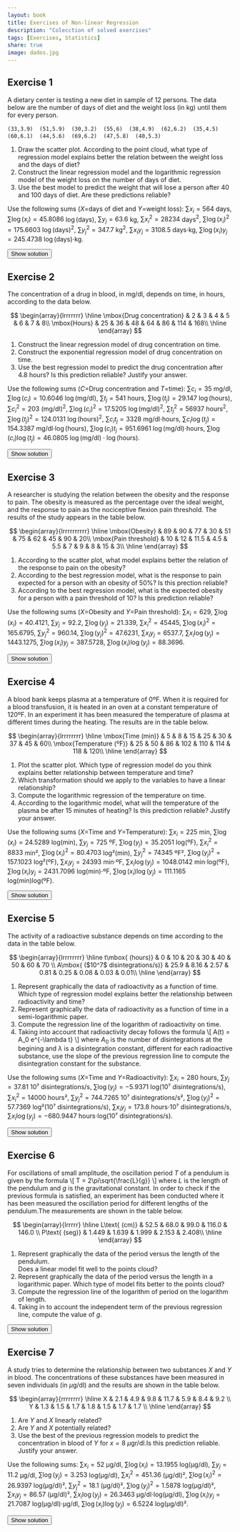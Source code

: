 ```yaml
---
layout: book
title: Exercises of Non-linear Regression
description: "Colecction of solved exercises"
tags: [Exercises, Statistics]
share: true
image: dados.jpg
---
```




## Exercise 1
A dietary center is testing a new diet in sample of 12 persons. The data below are the number of days of diet and the weight loss (in kg) until them for every person.

```
(33,3.9)  (51,5.9)  (30,3.2)  (55,6)  (38,4.9)  (62,6.2)  (35,4.5)  (60,6.1)  (44,5.6)  (69,6.2)  (47,5.8)  (40,5.3) 
```

1. Draw the scatter plot. According to the point cloud, what type of regression model explains better the relation between the weight loss and the days of diet?
2. Construct the linear regression model and the logarithmic regression model of the weight loss on the number of days of diet.
3. Use the best model to predict the weight that will lose a person after 40 and 100 days of diet. Are these predictions reliable?

Use the following sums ($X$=days of diet and $Y$=weight loss):
$\sum x_i=564$ days, $\sum \log(x_i)=45.8086$ $\log(\mbox{days})$, $\sum y_j=63.6$ kg, $\sum x_i^2=28234$ days$^2$, $\sum \log(x_i)^2=175.6603$ $\log(\mbox{days})^2$, $\sum y_j^2=347.7$ kg$^2$, $\sum x_iy_j=3108.5$ days$\cdot$kg, $\sum \log(x_i)y_j=245.4738$ $\log(\mbox{days})\cdot$kg.

<div><button class="solution">Show solution</button></div>
<div id="solution" style="display: none">
1.
<img src="img/diet_scatterplot-1.svg" title="plot of chunk diet_scatterplot" alt="plot of chunk diet_scatterplot" style="display: block; margin: auto;" />
2. Linear model<br/>
$\bar x=47$ days, $s_x^2=143.8333$ days$^2$.<br/>
$\bar y=5.3$ kg, $s_y^2=0.885$ kg$^2$.<br/>
$s_{xy}=9.9417$ days$\cdot$kg.<br/>
Regression line of weight loss on days of diet: $y=2.0514 + 0.0691x$.<br/>
$r^2=0.7765$.<br/>

Logartihmic model<br/>
$\overline{\log(x)}=3.8174$ log(days), $s_{\log(x)}^2=0.0659$ log(days)$^2$.<br/>
$s_{\log(x)y}=0.224$ log(days)$\cdot$kg.<br/>
Logartihmic model of weight loss on days of diet: $y=-7.6678 + 3.397\log(x)$.<br/>
$r^2=0.8599$.<br/>
3. $y(40)=4.8635$ kg and $y(100)=7.9761$ kg. The predictions are reliable because the coefficient of determination is close to 1, but the last one is less reiable as 100 is far from the observed range of values in the sample. 
</div>

## Exercise 2
The concentration of a drug in blood, in mg/dl, depends on time, in hours, according to the data below.

$$
\begin{array}{lrrrrrrr}
\hline
\mbox{Drug concentration} & 2 & 3 & 4 & 5 & 6 & 7 & 8\\
\mbox{Hours} & 25 & 36 & 48 & 64 & 86 & 114 & 168\\
\hline
\end{array}
$$



1. Construct the linear regression model of drug concentration on time.
2. Construct the exponential regression model of drug concentration on time.
3. Use the best regression model to predict the drug concentration after $4.8$ hours? Is this prediction reliable? Justify your answer.

Use the following sums ($C$=Drug concentration and $T$=time): $\sum c_i=35$ mg/dl, $\sum \log(c_i)=10.6046$ $\log(\mbox{mg/dl})$, $\sum t_j=541$ hours, $\sum \log(t_j)=29.147$ $\log(\mbox{hours})$, $\sum c_i^2=203$ (mg/dl)$^2$, $\sum \log(c_i)^2=17.5205$ $\log(\mbox{mg/dl})^2$, $\sum t_j^2=56937$ hours$^2$, $\sum \log(t_j)^2=124.0131$ $\log(\mbox{hours})^2$, $\sum c_it_j=3328$ mg/dl$\cdot$hours, $\sum c_i\log(t_j)=154.3387$ mg/dl$\cdot\log(\mbox{hours})$, $\sum \log(c_i)t_j=951.6961$ $\log(\mbox{mg/dl})\cdot$hours, $\sum \log(c_i)\log(t_j)=46.0805$   $\log(\mbox{mg/dl})\cdot\log(\mbox{hours})$.

<div><button class="solution">Show solution</button></div>
<div id="solution" style="display: none">
1. $\bar x=5$ hours, $s_x^2=4$ hours$^2$.<br/>
$\bar y=77.2857$ mg/dl, $s_y^2=2160.7755$ (mg/dl)$^2$.<br/>
$s_{xy}=89$ hours$\cdot$mg/dl.<br/>
Regression line of drug concentration on time: $y=-33.9643 + 22.25x$.<br/>
$r^2=0.9165$.<br/>
2.

$\overline{\log(y)}=4.1639$ log(mg/dl), $s_{\log(y)}^2=0.3785$ log(mg/dl)$^2$.<br/>
$s_{x\log(y)}=1.2291$ hours$\cdot$log(mg/dl).<br/>
Exponential model of drug concentration on time: $y=e^{2.6275 + 0.3073x}$.<br/>
$r^2=0.9979$.<br/>
3. $y(4.8)=60.4853$ mg/dl. 
</div>

## Exercise 3
A researcher is studying the relation between the obesity and the response to pain. The obesity is measured as the percentage over the ideal weight, and the response to pain as the nociceptive flexion pain threshold. The results of the study appears in the table below.

$$
\begin{array}{lrrrrrrrrrr}
\hline
\mbox{Obesity} & 89 & 90 & 77 & 30 & 51 & 75 & 62 & 45 & 90 & 20\\
\mbox{Pain threshold} & 10 & 12 & 11.5 & 4.5 & 5.5 & 7 & 9 & 8 & 15 & 3\\
\hline
\end{array}
$$




1. According to the scatter plot, what model explains better the relation of the response to pain on the obesity?
2. According to the best regression model, what is the response to pain expected for a person with an obesity of 50%? Is this prection reliable?
3. According to the best regression model, what is the expected obesity for a person with a pain threshold of 10? Is this prediction reliable?

Use the following sums ($X$=Obesity and $Y$=Pain threshold):
$\sum x_i=629$, $\sum \log(x_i)=40.4121$, $\sum y_j=92.2$, $\sum \log(y_j)=21.339$, $\sum x_i^2=45445$, $\sum \log(x_i)^2=165.6795$, $\sum y_j^2=960.14$, $\sum \log(y_j)^2=47.6231$, $\sum x_iy_j=6537.7$, $\sum x_i\log(y_j)=1443.1275$, $\sum \log(x_i)y_j=387.5728$, $\sum \log(x_i)\log(y_j)=88.3696$.

<div><button class="solution">Show solution</button></div>
<div id="solution" style="display: none">
1.
<img src="img/obesity_pain_scatterplot-1.svg" title="plot of chunk obesity_pain_scatterplot" alt="plot of chunk obesity_pain_scatterplot" style="display: block; margin: auto;" />
2. Linear model<br/>
$\bar x=62.9$, $s_x^2=588.09$.<br/>
$\bar y=9.22$, $s_y^2=11.0056$.<br/>
$s_{xy}=82.0356$.<br/>
Regression line of pain threshold on obesity: $y=1.3232 + 0.1255x$.<br/>
$r^2=0.8422$.

Logartihmic model<br/>
$\overline{\log(x)}=4.0412$, $s_{\log(x)}^2=0.2366$.<br/>
$s_{\log(x)y}=1.4973$.<br/>
Logartihmic model of pain threshold on obesity: $y=-16.3578 + 6.3293\log(x)$.<br/>
$r^2=0.8611$.<br/>
$y(50)=8.4023$.<br/>
3. 

Exponential model of obesity on pain threshold: $x=e^{2.7868 + 0.1361y}$.<br/>
$x(10)=63.2648$. 
</div>


## Exercise 4
A blood bank keeps plasma at a temperature of 0ºF.
When it is required for a blood transfusion, it is heated in an oven at a constant temperature of 120ºF.
In an experiment it has been measured the temperature of plasma at different times during the heating. 
The results are in the table below.

$$
\begin{array}{lrrrrrrrr}
\hline
\mbox{Time (min)}	& 5 & 8 & 15 & 25 & 30 & 37 & 45 & 60\\
\mbox{Temperature (ºF)} & 25 & 50 & 86 & 102 & 110 & 114 & 118 & 120\\
\hline
\end{array}
$$



1. Plot the scatter plot. 
Which type of regression model do you think explains better relationship between temperature and time?
2. Which transformation should we apply to the variables to have a linear relationship?
3. Compute the logarithmic regression of the temperature on time.
4. According to the logarithmic model, what will the temperature of the plasma be after 15 minutes of heating?
Is this prediction reliable? Justify your answer.

Use the following sums ($X$=Time and $Y$=Temperature):
$\sum x_i=225$ min, $\sum \log(x_i)=24.5289$ log(min), $\sum y_j=725$ ºF, $\sum \log(y_j)=35.2051$ log(ºF), $\sum x_i^2=8833$ min², $\sum \log(x_i)^2=80.4703$ log²(min), $\sum y_j^2=74345$ ºF², $\sum \log(y_j)^2=157.1023$ log²(ºF), $\sum x_iy_j=24393$ min⋅ºF, $\sum x_i\log(y_j)=1048.0142$ min⋅log(ºF), $\sum \log(x_i)y_j=2431.7096$ log(min)⋅ºF, $\sum \log(x_i)\log(y_j)=111.1165$ log(min)log(ºF).

<div><button class="solution">Show solution</button></div>
<div id="solution" style="display: none">
1. 
<img src="img/temperature_time_scatterplot-1.svg" title="plot of chunk temperature_time_scatterplot" alt="plot of chunk temperature_time_scatterplot" style="display: block; margin: auto;" />
A logarithmic model.<br/>
2. Apply a logarithmic transformation to time $z=\log(x)$. <br/>

3. $\bar z=28.125$ log(min), $s_z^2=0.6577$ log²(min).<br/>
$\bar y=90.625$ ºF, $s_y^2=1080.2344$ ºF².<br/>
$s_{zy}=26.0969$ log(min)ºF.<br/>
Logarithmic model of temperature on time: $y=-31.0325 + 39.6781\log(x)$.<br/>
4. $y(15)=76.4176$ ºF.<br/>
$r^2=0.9586$, that is close to 1, so the prediction is reliable.
</div>


## Exercise 5
The activity of a radioactive substance depends on time according to the data in the table below.

$$
\begin{array}{lrrrrrrrr}
\hline
t\mbox{ (hours)} & 0 & 10 & 20 & 30 & 40 & 50 & 60 & 70 \\
A\mbox{ ($10^7$ disintegrations/s)} & 25.9 & 8.16 & 2.57 & 0.81 & 0.25 & 0.08 & 0.03 & 0.01\\
\hline
\end{array}
$$



1. Represent graphically the data of radioactivity as a function of time.
Which type of regression model explains better the relationship between radioactivity and time?
2. Represent graphically the data of radioactivity as a function of time in a semi-logarithmic paper.
3. Compute the regression line of the logarithm of radioactivity on time.
4. Taking into account that radioactivity decay follows the formula
\\[
A(t) = A_0 e^{-\lambda t}
\\]
where $A_0$ is the number of disintegrations at the begining and $\lambda$ is a disintegration constant, different for each radioactive substance, use the slope of the previous regression line to compute the disintegration constant for the substance. 

Use the following sums ($X$=Time and $Y$=Radioactivity):
$\sum x_i=280$ hours, $\sum y_j=37.81$ 10⁷ disintegrations/s, $\sum \log(y_j)=-5.9371$ log(10⁷ disintegrations/s), $\sum x_i^2=14000$ hours², $\sum y_j^2=744.7265$ 10⁷ disintegrations/s², $\sum \log(y_j)^2=57.7369$ log²(10⁷ disintegrations/s), $\sum x_iy_j=173.8$ hours⋅10⁷ disintegrations/s, $\sum x_i\log(y_j)=-680.9447$ hours⋅log(10⁷ disintegrations/s).

<div><button class="solution">Show solution</button></div>
<div id="solution" style="display: none">
1. 
<img src="img/radioactivity_time_scatterplot-1.svg" title="plot of chunk radioactivity_time_scatterplot" alt="plot of chunk radioactivity_time_scatterplot" style="display: block; margin: auto;" />
2. 
<img src="img/log_radioactivity_time_scatterplot-1.svg" title="plot of chunk log_radioactivity_time_scatterplot" alt="plot of chunk log_radioactivity_time_scatterplot" style="display: block; margin: auto;" />

3. $\bar x=35$ hours, $s_x^2=525$ hours².<br/>
$\bar z=-0.7421$ log(10⁷ disintegrations/s), $s_z^2=6.6664$ log(10⁷ disintegrations/s)^2.<br/>
$s_{xz}=-59.1434$ hours⋅log(10⁷ disintegrations/s)<br/>
Regression line of logarithm of radioactivity on time: $z=3.2008 + -0.1127x$.<br/>
4. $\lambda=0.1127$.
</div>

## Exercise 6
For oscillations of small amplitude, the oscillation period $T$ of a pendulum is given by the formula
\\[
T = 2\pi\sqrt{\frac{L}{g}}
\\]
where $L$ is the length of the pendulum and $g$ is the gravitational constant. In order to check if the previous formula is satisfied, an experiment has been conducted where it has been measured the oscillation period for different lengths of the pendulum.The measurements are shown in the table below.

$$
\begin{array}{lrrrrr}
\hline
L\text{ (cm)} & 52.5 & 68.0 & 99.0 & 116.0 & 146.0 \\
P\text{ (seg)} & 1.449 & 1.639 & 1.999 & 2.153 & 2.408\\
\hline
\end{array}
$$



1. Represent graphically the data of the period versus the length of the pendulum.  
Does a linear model fit well to the points cloud?
2. Represent graphically the data of the period versus the length in a logarithmic paper.
Which type of model fits better to the points cloud?
3. Compute the regression line of the logarithm of period on the logarithm of length.
4. Taking in to account the independent term of the previous regression line, compute the value of $g$.

<div><button class="solution">Show solution</button></div>
<div id="solution" style="display: none">
1. 
<img src="img/period_length_scatterplot-1.svg" title="plot of chunk period_length_scatterplot" alt="plot of chunk period_length_scatterplot" style="display: block; margin: auto;" />
The linear model fits well to the points cloud. <br/>
<img src="img/log_period_length_scatterplot-1.svg" title="plot of chunk log_period_length_scatterplot" alt="plot of chunk log_period_length_scatterplot" style="display: block; margin: auto;" />
2. The model that best fits the points cloud is linear. <br/>
3. Let $X$ be the logarithm of length and $Y$ to the logarithm of period, <br/>

$\bar x=4.5025$ log(cm), $s_x^2=0.1353$ log(cm)².<br/>
$\bar y=0.6407$ log(s), $s_y^2=0.0339$ log(s)².<br/>
$s_{xy}=0.0677$ log(cm)log(s) <br/>
Regression line of Y on X: $y=-1.6132 + 0.5006x$.<br/>
4. $g=994.4579 cm/s². 
</div>
  
## Exercise 7
A study tries to determine the relationship between two substances $X$ and $Y$ in blood.
The concentrations of these substances have been measured in seven individuals (in $\mu$g/dl) and the results are shown in the table below. 

$$
\begin{array}{rrrrrrrr}
\hline
X & 2.1 & 4.9 & 9.8 & 11.7 & 5.9 & 8.4 & 9.2 \\ 
Y & 1.3 & 1.5 & 1.7 & 1.8 & 1.5 & 1.7 & 1.7 \\ 
\hline
\end{array}
$$



1. Are $Y$ and $X$ linearly related?
2. Are $Y$ and $X$ potentially related?
3. Use the best of the previous regression models to predict the concentration in blood of $Y$ for $x=8$ $\mu$gr/dl.Is this prediction reliable. Justify your answer. 

Use the following sums:
$\sum x_i=52$ μg/dl, $\sum \log(x_i)=13.1955$ log(μg/dl), $\sum y_j=11.2$ μg/dl, $\sum \log(y_j)=3.253$ log(μg/dl), $\sum x_i^2=451.36$ (μg/dl)², $\sum \log(x_i)^2=26.9397$ log(μg/dl)², $\sum y_j^2=18.1$ (μg/dl)², $\sum \log(y_j)^2=1.5878$ log(μg/dl)², $\sum x_iy_j=86.57$ (μg/dl)², $\sum x_i\log(y_j)=26.3463$ μg/dl⋅log(μg/dl), $\sum \log(x_i)y_j=21.7087$ log(μg/dl)⋅μg/dl, $\sum \log(x_i)\log(y_j)=6.5224$ log(μg/dl)².

<div><button class="solution">Show solution</button></div>
<div id="solution" style="display: none">
1.

$\bar x=7.4286$ μg/dl, $s_x^2=9.2963$ (μg/dl)².<br/>
$\bar z=-0.7421$ μg/dl, $s_z^2=6.6664$ (μg/dl)².<br/>
$s_{xz}=-0.4147$ (μg/dl)² <br/>
Linear relation: $r^2=0.9696$, that is close to 1, so there is a strong linear relation. <br/>
2. Naming $u=\log(x)$ and $v=\log(y)$, <br/>

$\bar u=1.8851$ log(μg/dl), $s_u^2=0.295$ log(μg/dl)².<br/>
$\bar v=0.4647$ log(μg/dl), $s_v^2=0.0109$ log(μg/dl)².<br/>
$s_{uv}=0.0558$ (μg/dl)² <br/>
Potential relation: $r^2=0.9688$, that is close to 1, so there is a strong potential relation, although the linear relation is a little bit stronger. <br/>
3. Regression line of $Y$ on $X$: $y=1.2153 + 0.0518x$.<br/>
$y(8)=1.6296$ μg/dl. The prediction is reliable since the linear coefficient of determination is close to 1.
</div>
